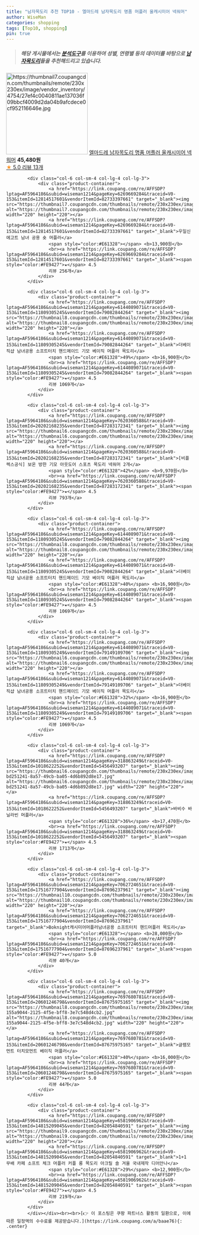 ```yaml
---
title: "남자목도리 추천 TOP10 - 엘마드레 남자목도리 명품 머플러 울캐시미어 넥워머"
author: WiseMan
categories: shopping
tags: [Top10, shopping]
pin: true
---
```


> ##### 해당 게시물에서는 [**분석도구**](https://itemscout.io/)를 이용하여 **성별**, **연령별** 등의 데이터를 바탕으로 [**남자목도리**](https://link.coupang.com/a/baae76)들을 추천해드리고 있습니다.
<div class="container"><div class="row">
            <div class="col-6 col-sm-4 col-lg-4 col-lg-3">
                <div class="product-container">
                    <a href="https://link.coupang.com/re/AFFSDP?lptag=AF5964186&subid=wiseman1214&pageKey=7718900217&traceid=V0-153&itemId=20710281608&vendorItemId=87781480751" target="_blank"><img src="https://thumbnail7.coupangcdn.com/thumbnails/remote/230x230ex/image/vendor_inventory/4754/27ef4c0040811ae137036f09bbcf4009d2da04b9afcdece0cf952116646e.jpg" alt="https://thumbnail7.coupangcdn.com/thumbnails/remote/230x230ex/image/vendor_inventory/4754/27ef4c0040811ae137036f09bbcf4009d2da04b9afcdece0cf952116646e.jpg" width="220" height="220"></a>
                    <a href="https://link.coupang.com/re/AFFSDP?lptag=AF5964186&subid=wiseman1214&pageKey=7718900217&traceid=V0-153&itemId=20710281608&vendorItemId=87781480751" target="_blank">엘마드레 남자목도리 명품 머플러 울캐시미어 넥워머</a>
                    <span style="color:#E61328"></span> <b>45,480원</b>
                    <br><a href="https://link.coupang.com/re/AFFSDP?lptag=AF5964186&subid=wiseman1214&pageKey=7718900217&traceid=V0-153&itemId=20710281608&vendorItemId=87781480751" target="_blank"><span style="color:#FE9427">★</span> 5.0
                    리뷰 13개</a>
                </div>
            </div>
            
            <div class="col-6 col-sm-4 col-lg-4 col-lg-3">
                <div class="product-container">
                    <a href="https://link.coupang.com/re/AFFSDP?lptag=AF5964186&subid=wiseman1214&pageKey=6269669284&traceid=V0-153&itemId=12814517601&vendorItemId=82733397661" target="_blank"><img src="https://thumbnail7.coupangcdn.com/thumbnails/remote/230x230ex/image/vendor_inventory/491f/a29d3a43b03ca70704318e2be0f5e2861cbcedfed9c2b2e1c868db14c1fd.jpg" alt="https://thumbnail7.coupangcdn.com/thumbnails/remote/230x230ex/image/vendor_inventory/491f/a29d3a43b03ca70704318e2be0f5e2861cbcedfed9c2b2e1c868db14c1fd.jpg" width="220" height="220"></a>
                    <a href="https://link.coupang.com/re/AFFSDP?lptag=AF5964186&subid=wiseman1214&pageKey=6269669284&traceid=V0-153&itemId=12814517601&vendorItemId=82733397661" target="_blank">우일신 에고트 남녀 공용 숏 머플러</a>
                    <span style="color:#E61328"></span> <b>13,900원</b>
                    <br><a href="https://link.coupang.com/re/AFFSDP?lptag=AF5964186&subid=wiseman1214&pageKey=6269669284&traceid=V0-153&itemId=12814517601&vendorItemId=82733397661" target="_blank"><span style="color:#FE9427">★</span> 4.5
                    리뷰 256개</a>
                </div>
            </div>
            
            <div class="col-6 col-sm-4 col-lg-4 col-lg-3">
                <div class="product-container">
                    <a href="https://link.coupang.com/re/AFFSDP?lptag=AF5964186&subid=wiseman1214&pageKey=6144089071&traceid=V0-153&itemId=11809305245&vendorItemId=79082844264" target="_blank"><img src="https://thumbnail8.coupangcdn.com/thumbnails/remote/230x230ex/image/vendor_inventory/9591/b116a18ecd57c817420f34838810fa78a4346fa1362ddde434ead9db2c71.jpg" alt="https://thumbnail8.coupangcdn.com/thumbnails/remote/230x230ex/image/vendor_inventory/9591/b116a18ecd57c817420f34838810fa78a4346fa1362ddde434ead9db2c71.jpg" width="220" height="220"></a>
                    <a href="https://link.coupang.com/re/AFFSDP?lptag=AF5964186&subid=wiseman1214&pageKey=6144089071&traceid=V0-153&itemId=11809305245&vendorItemId=79082844264" target="_blank">더베이직샵 남녀공용 소프트터치 핸드메이드 기모 베이직 머플러 목도리</a>
                    <span style="color:#E61328">49%</span> <b>16,900원</b>
                    <br><a href="https://link.coupang.com/re/AFFSDP?lptag=AF5964186&subid=wiseman1214&pageKey=6144089071&traceid=V0-153&itemId=11809305245&vendorItemId=79082844264" target="_blank"><span style="color:#FE9427">★</span> 4.5
                    리뷰 1069개</a>
                </div>
            </div>
            
            <div class="col-6 col-sm-4 col-lg-4 col-lg-3">
                <div class="product-container">
                    <a href="https://link.coupang.com/re/AFFSDP?lptag=AF5964186&subid=wiseman1214&pageKey=7620360588&traceid=V0-153&itemId=20202168235&vendorItemId=87283172341" target="_blank"><img src="https://thumbnail6.coupangcdn.com/thumbnails/remote/230x230ex/image/vendor_inventory/62de/b9cb5d95675b7c163e8be68f651069d400683b52c825965c6b79d479d75c.png" alt="https://thumbnail6.coupangcdn.com/thumbnails/remote/230x230ex/image/vendor_inventory/62de/b9cb5d95675b7c163e8be68f651069d400683b52c825965c6b79d479d75c.png" width="220" height="220"></a>
                    <a href="https://link.coupang.com/re/AFFSDP?lptag=AF5964186&subid=wiseman1214&pageKey=7620360588&traceid=V0-153&itemId=20202168235&vendorItemId=87283172341" target="_blank">[비플렉스공식] 보온 방한 기모 아웃도어 스포츠 목도리 넥워머 2개</a>
                    <span style="color:#E61328">42%</span> <b>9,970원</b>
                    <br><a href="https://link.coupang.com/re/AFFSDP?lptag=AF5964186&subid=wiseman1214&pageKey=7620360588&traceid=V0-153&itemId=20202168235&vendorItemId=87283172341" target="_blank"><span style="color:#FE9427">★</span> 4.5
                    리뷰 793개</a>
                </div>
            </div>
            
            <div class="col-6 col-sm-4 col-lg-4 col-lg-3">
                <div class="product-container">
                    <a href="https://link.coupang.com/re/AFFSDP?lptag=AF5964186&subid=wiseman1214&pageKey=6144089071&traceid=V0-153&itemId=11809305245&vendorItemId=79082844264" target="_blank"><img src="https://thumbnail8.coupangcdn.com/thumbnails/remote/230x230ex/image/vendor_inventory/9591/b116a18ecd57c817420f34838810fa78a4346fa1362ddde434ead9db2c71.jpg" alt="https://thumbnail8.coupangcdn.com/thumbnails/remote/230x230ex/image/vendor_inventory/9591/b116a18ecd57c817420f34838810fa78a4346fa1362ddde434ead9db2c71.jpg" width="220" height="220"></a>
                    <a href="https://link.coupang.com/re/AFFSDP?lptag=AF5964186&subid=wiseman1214&pageKey=6144089071&traceid=V0-153&itemId=11809305245&vendorItemId=79082844264" target="_blank">더베이직샵 남녀공용 소프트터치 핸드메이드 기모 베이직 머플러 목도리</a>
                    <span style="color:#E61328">40%</span> <b>16,900원</b>
                    <br><a href="https://link.coupang.com/re/AFFSDP?lptag=AF5964186&subid=wiseman1214&pageKey=6144089071&traceid=V0-153&itemId=11809305245&vendorItemId=79082844264" target="_blank"><span style="color:#FE9427">★</span> 4.5
                    리뷰 1069개</a>
                </div>
            </div>
            
            <div class="col-6 col-sm-4 col-lg-4 col-lg-3">
                <div class="product-container">
                    <a href="https://link.coupang.com/re/AFFSDP?lptag=AF5964186&subid=wiseman1214&pageKey=6144089071&traceid=V0-153&itemId=11809305249&vendorItemId=79149109706" target="_blank"><img src="https://thumbnail6.coupangcdn.com/thumbnails/remote/230x230ex/image/vendor_inventory/3b29/0fc28465d812e9bc3a7fc2c24b228b211ee2ecce308c642d0d1141638198.jpg" alt="https://thumbnail6.coupangcdn.com/thumbnails/remote/230x230ex/image/vendor_inventory/3b29/0fc28465d812e9bc3a7fc2c24b228b211ee2ecce308c642d0d1141638198.jpg" width="220" height="220"></a>
                    <a href="https://link.coupang.com/re/AFFSDP?lptag=AF5964186&subid=wiseman1214&pageKey=6144089071&traceid=V0-153&itemId=11809305249&vendorItemId=79149109706" target="_blank">더베이직샵 남녀공용 소프트터치 핸드메이드 기모 베이직 머플러 목도리</a>
                    <span style="color:#E61328">32%</span> <b>16,900원</b>
                    <br><a href="https://link.coupang.com/re/AFFSDP?lptag=AF5964186&subid=wiseman1214&pageKey=6144089071&traceid=V0-153&itemId=11809305249&vendorItemId=79149109706" target="_blank"><span style="color:#FE9427">★</span> 4.5
                    리뷰 1069개</a>
                </div>
            </div>
            
            <div class="col-6 col-sm-4 col-lg-4 col-lg-3">
                <div class="product-container">
                    <a href="https://link.coupang.com/re/AFFSDP?lptag=AF5964186&subid=wiseman1214&pageKey=318863249&traceid=V0-153&itemId=1018622252&vendorItemId=5456493207" target="_blank"><img src="https://thumbnail6.coupangcdn.com/thumbnails/remote/230x230ex/image/retail/images/3127513223241956-bd251241-8a57-49cb-ba05-4d6b892d8e17.jpg" alt="https://thumbnail6.coupangcdn.com/thumbnails/remote/230x230ex/image/retail/images/3127513223241956-bd251241-8a57-49cb-ba05-4d6b892d8e17.jpg" width="220" height="220"></a>
                    <a href="https://link.coupang.com/re/AFFSDP?lptag=AF5964186&subid=wiseman1214&pageKey=318863249&traceid=V0-153&itemId=1018622252&vendorItemId=5456493207" target="_blank">바비수 바닐라빈 머플러</a>
                    <span style="color:#E61328">36%</span> <b>17,470원</b>
                    <br><a href="https://link.coupang.com/re/AFFSDP?lptag=AF5964186&subid=wiseman1214&pageKey=318863249&traceid=V0-153&itemId=1018622252&vendorItemId=5456493207" target="_blank"><span style="color:#FE9427">★</span> 4.5
                    리뷰 1713개</a>
                </div>
            </div>
            
            <div class="col-6 col-sm-4 col-lg-4 col-lg-3">
                <div class="product-container">
                    <a href="https://link.coupang.com/re/AFFSDP?lptag=AF5964186&subid=wiseman1214&pageKey=7062724651&traceid=V0-153&itemId=17516777904&vendorItemId=87696237961" target="_blank"><img src="https://thumbnail10.coupangcdn.com/thumbnails/remote/230x230ex/image/vendor_inventory/a5f2/94355342d2cc8ddac60edc866c2595f21617f17d6937dc4141ab7f8695a4.jpg" alt="https://thumbnail10.coupangcdn.com/thumbnails/remote/230x230ex/image/vendor_inventory/a5f2/94355342d2cc8ddac60edc866c2595f21617f17d6937dc4141ab7f8695a4.jpg" width="220" height="220"></a>
                    <a href="https://link.coupang.com/re/AFFSDP?lptag=AF5964186&subid=wiseman1214&pageKey=7062724651&traceid=V0-153&itemId=17516777904&vendorItemId=87696237961" target="_blank">Boknight캐시미어머플러남녀공용 소프트터치 핸드머플러 목도리</a>
                    <span style="color:#E61328"></span> <b>28,000원</b>
                    <br><a href="https://link.coupang.com/re/AFFSDP?lptag=AF5964186&subid=wiseman1214&pageKey=7062724651&traceid=V0-153&itemId=17516777904&vendorItemId=87696237961" target="_blank"><span style="color:#FE9427">★</span> 5.0
                    리뷰 40개</a>
                </div>
            </div>
            
            <div class="col-6 col-sm-4 col-lg-4 col-lg-3">
                <div class="product-container">
                    <a href="https://link.coupang.com/re/AFFSDP?lptag=AF5964186&subid=wiseman1214&pageKey=7697680781&traceid=V0-153&itemId=20601246798&vendorItemId=87675975165" target="_blank"><img src="https://thumbnail8.coupangcdn.com/thumbnails/remote/230x230ex/image/retail/images/8500217668666608-155a9044-2125-4f5e-bff8-3e7c548d4cb2.jpg" alt="https://thumbnail8.coupangcdn.com/thumbnails/remote/230x230ex/image/retail/images/8500217668666608-155a9044-2125-4f5e-bff8-3e7c548d4cb2.jpg" width="220" height="220"></a>
                    <a href="https://link.coupang.com/re/AFFSDP?lptag=AF5964186&subid=wiseman1214&pageKey=7697680781&traceid=V0-153&itemId=20601246798&vendorItemId=87675975165" target="_blank">글램모먼트 터치모먼트 베이직 머플러</a>
                    <span style="color:#E61328">40%</span> <b>16,000원</b>
                    <br><a href="https://link.coupang.com/re/AFFSDP?lptag=AF5964186&subid=wiseman1214&pageKey=7697680781&traceid=V0-153&itemId=20601246798&vendorItemId=87675975165" target="_blank"><span style="color:#FE9427">★</span> 5.0
                    리뷰 44개</a>
                </div>
            </div>
            
            <div class="col-6 col-sm-4 col-lg-4 col-lg-3">
                <div class="product-container">
                    <a href="https://link.coupang.com/re/AFFSDP?lptag=AF5964186&subid=wiseman1214&pageKey=6581906962&traceid=V0-153&itemId=14815209045&vendorItemId=82054840591" target="_blank"><img src="https://thumbnail9.coupangcdn.com/thumbnails/remote/230x230ex/image/vendor_inventory/062b/f356aa627e42f636a5dee0d96f7b7aa2d27c4937b6836b55b589d8478cbe.jpeg" alt="https://thumbnail9.coupangcdn.com/thumbnails/remote/230x230ex/image/vendor_inventory/062b/f356aa627e42f636a5dee0d96f7b7aa2d27c4937b6836b55b589d8478cbe.jpeg" width="220" height="220"></a>
                    <a href="https://link.coupang.com/re/AFFSDP?lptag=AF5964186&subid=wiseman1214&pageKey=6581906962&traceid=V0-153&itemId=14815209045&vendorItemId=82054840591" target="_blank">1+1 무배 카페 소프트 체크 머플러 커플 롱 목도리 아크릴 숄 겨울 국내제작 디어안나</a>
                    <span style="color:#E61328">29%</span> <b>12,900원</b>
                    <br><a href="https://link.coupang.com/re/AFFSDP?lptag=AF5964186&subid=wiseman1214&pageKey=6581906962&traceid=V0-153&itemId=14815209045&vendorItemId=82054840591" target="_blank"><span style="color:#FE9427">★</span> 4.5
                    리뷰 219개</a>
                </div>
            </div>
            </div></div><br><br>[👉 이 포스팅은 쿠팡 파트너스 활동의 일환으로, 이에 따른 일정액의 수수료를 제공받습니다.](https://link.coupang.com/a/baae76){: .center}